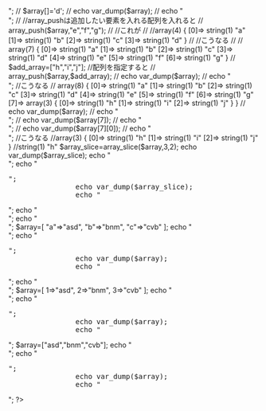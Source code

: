<?php
                $array=["a","b","c","d","e","f","g"];
                echo var_dump($array);
                // echo "<br>";
                // $array[]='d';
                // echo var_dump($array);
                // echo "<br>";
                // //array_pushは追加したい要素を入れる配列を入れると
                // array_push($array,"e","f","g");
                // //これが
                // //array(4) { [0]=> string(1) "a" [1]=> string(1) "b" [2]=> string(1) "c" [3]=> string(1) "d" }
                // //こうなる
                // // array(7) { [0]=> string(1) "a" [1]=> string(1) "b" [2]=> string(1) "c" [3]=> string(1) "d" [4]=> string(1) "e" [5]=> string(1) "f" [6]=> string(1) "g" }
                // $add_array=["h","i","j"];
                //配列を指定すると
                // array_push($array,$add_array);
                // echo var_dump($array);
                // echo "<br>";
                //こうなる
                // array(8) { [0]=> string(1) "a" [1]=> string(1) "b" [2]=> string(1) "c" [3]=> string(1) "d" [4]=> string(1) "e" [5]=> string(1) "f" [6]=> string(1) "g" [7]=> array(3) { [0]=> string(1) "h" [1]=> string(1) "i" [2]=> string(1) "j" } }
                // echo var_dump($array);
                // echo "<br>";
                // echo var_dump($array[7]);
                // echo "<br>";
                // echo var_dump($array[7][0]);
                // echo "<br>";
                //こうなる
                //array(3) { [0]=> string(1) "h" [1]=> string(1) "i" [2]=> string(1) "j" }
                //string(1) "h"
                $array_slice=array_slice($array,3,2);
                echo var_dump($array_slice);
                echo "<br>";
                echo "<pre>";
                echo var_dump($array_slice);
                echo "</pre>";
                echo "<br>";

                echo "<br>";
                $array=[
                    "a"=>"asd",
                    "b"=>"bnm",
                    "c"=>"cvb"
                ];
                echo "<br>";
                echo "<pre>";
                echo var_dump($array);
                echo "</pre>";
                echo "<br>";
                $array=[
                    1=>"asd",
                    2=>"bnm",
                    3=>"cvb"
                ];
                echo "<br>";
                echo "<pre>";
                echo var_dump($array);
                echo "</pre>";
                $array=["asd","bnm","cvb"];
                echo "<br>";
                echo "<pre>";
                echo var_dump($array);
                echo "</pre>";
        ?>
